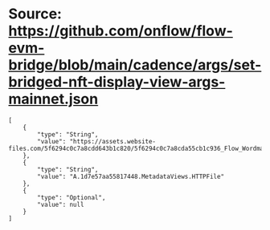# Source: https://github.com/onflow/flow-evm-bridge/blob/main/cadence/args/set-bridged-nft-display-view-args-mainnet.json

```
[
    {
        "type": "String",
        "value": "https://assets.website-files.com/5f6294c0c7a8cdd643b1c820/5f6294c0c7a8cda55cb1c936_Flow_Wordmark.svg"
    },
    {
        "type": "String",
        "value": "A.1d7e57aa55817448.MetadataViews.HTTPFile"
    },
    {
        "type": "Optional",
        "value": null
    }
]
```
